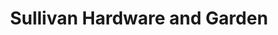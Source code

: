 ---
title: "Sullivan Hardware and Garden"
url: /indianapolis/sullivan-hardware-and-garden/
shop: hardware
---